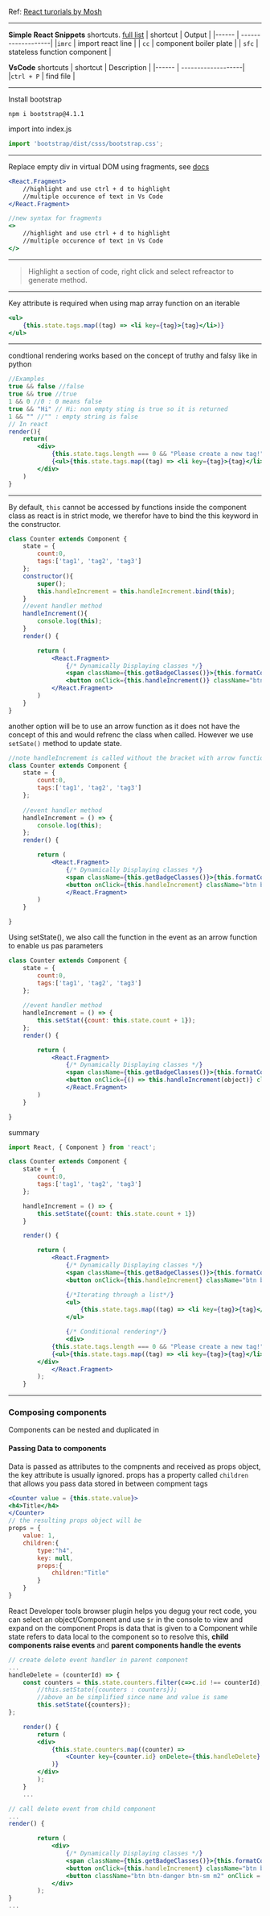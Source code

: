 
Ref: [React turorials by Mosh](https://www.youtube.com/watch?v=Ke90Tje7VS0&list=PLDG0xwctDO6iF7CT1nbxwY4RNBTVIoDT8&index=5)

---
**Simple React Snippets** shortcuts. [full list](https://marketplace.visualstudio.com/items?itemName=burkeholland.simple-react-snippets)
| shortcut | Output |
|------ | -------------------|
|`imrc` | import react line |
| `cc` | component boiler plate |
| `sfc` | stateless function component |

**VsCode** shortcuts
| shortcut | Description |
|------ | -------------------|
|`ctrl + P` | find file |

---

Install bootstrap
```
npm i bootstrap@4.1.1
```
import into index.js
```js
import 'bootstrap/dist/csss/bootstrap.css';
```
---
Replace empty div in virtual DOM using fragments, see [docs](https://reactjs.org/docs/fragments.html)
```jsx
<React.Fragment>
    //highlight and use ctrl + d to highlight 
    //multiple occurence of text in Vs Code
</React.Fragment>

//new syntax for fragments
<>
    //highlight and use ctrl + d to highlight 
    //multiple occurence of text in Vs Code
</>
```
---
> Highlight a section of code, right click and select refreactor to generate method.
---
Key attribute is required when using map array function on an iterable
```jsx
<ul>
    {this.state.tags.map((tag) => <li key={tag}>{tag}</li>)}
</ul>
```
---
condtional rendering works based on the concept of truthy and falsy like in python
```jsx
//Examples
true && false //false
true && true //true
1 && 0 //0 : 0 means false
true && "Hi" // Hi: non empty sting is true so it is returned
1 && "" //"" : empty string is false
// In react
render(){
    return(
        <div>
            {this.state.tags.length === 0 && "Please create a new tag!"}
            {<ul>{this.state.tags.map((tag) => <li key={tag}>{tag}</li>)}</ul>}
        </div>
    )
}
```
---
By default, `this` cannot be accessed by functions inside the component class as react is in strict mode, we therefor have to bind the this keyword in the constructor.
```jsx
class Counter extends Component {
    state = {
        count:0,
        tags:['tag1', 'tag2', 'tag3']
    };
    constructor(){
        super();
        this.handleIncrement = this.handleIncrement.bind(this);
    }
    //event handler method
    handleIncrement(){
        console.log(this);
    }
    render() { 

        return (         
            <React.Fragment>
                {/* Dynamically Displaying classes */}
                <span className={this.getBadgeClasses()}>{this.formatCount()}</span>
                <button onClick={this.handleIncrement()} className="btn btn-default btn-sm">Increment</button>
            </React.Fragment>
        )
    }
}
```
another option will be to use an arrow function as it does not have the concept of this and would refrenc the class when called.
However we use `setSate()` method to update state.
```jsx
//note handleIncrememt is called without the bracket with arrow functions
class Counter extends Component {
    state = {
        count:0,
        tags:['tag1', 'tag2', 'tag3']
    };
    
    //event handler method
    handleIncrement = () => {
        console.log(this);
    };
    render() { 

        return (         
            <React.Fragment>
                {/* Dynamically Displaying classes */}
                <span className={this.getBadgeClasses()}>{this.formatCount()}</span>
                <button onClick={this.handleIncrement} className="btn btn-default btn-sm">Increment</button>
                </React.Fragment>
        )
    }

}
```
Using setState(), we also call the function in the event as an arrow function to enable us pas parameters
```jsx
class Counter extends Component {
    state = {
        count:0,
        tags:['tag1', 'tag2', 'tag3']
    };
    
    //event handler method
    handleIncrement = () => {
        this.setStat({count: this.state.count + 1});
    };
    render() { 

        return (         
            <React.Fragment>
                {/* Dynamically Displaying classes */}
                <span className={this.getBadgeClasses()}>{this.formatCount()}</span>
                <button onClick={() => this.handleIncrement(object)} className="btn btn-default btn-sm">Increment</button>
                </React.Fragment>
        )
    }

}
```
summary
```jsx
import React, { Component } from 'react';

class Counter extends Component {
    state = {
        count:0,
        tags:['tag1', 'tag2', 'tag3']
    };

    handleIncrement = () => {
        this.setState({count: this.state.count + 1})
    }

    render() { 

        return (         
            <React.Fragment>
                {/* Dynamically Displaying classes */}
                <span className={this.getBadgeClasses()}>{this.formatCount()}</span>
                <button onClick={this.handleIncrement} className="btn btn-default btn-sm">Increment</button>

                {/*Iterating through a list*/}
                <ul>
                    {this.state.tags.map((tag) => <li key={tag}>{tag}</li>)}
                </ul>

                {/* Conditional rendering*/}
                <div>
            {this.state.tags.length === 0 && "Please create a new tag!"}
            {<ul>{this.state.tags.map((tag) => <li key={tag}>{tag}</li>)}</ul>}
        </div>
            </React.Fragment>        
        );
    }
```
---
### Composing components
Components can be nested and duplicated in 
#### Passing Data to components
Data is passed as attributes to the compnents and received as props object, the key attribute is usually ignored.
props has a property called `children` that allows you pass data stored in between compment tags
```jsx
<Counter value = {this.state.value}>
<h4>Title</h4>
</Counter>
// the resulting props object will be
props = {
    value: 1,
    children:{
        type:"h4",
        key: null,
        props:{
            children:"Title"
        }
    }
}
```
React Developer tools browser plugin helps you degug your rect code, you can select an object/Component and use `$r` in the console to view and expand on the component
Props is data that is given to a Component while state refers to data local to the component so to resolve this, **child components raise events** and **parent components handle the events**
```jsx
// create delete event handler in parent component
...
handleDelete = (counterId) => {
    const counters = this.state.counters.filter(c=>c.id !== counterId);
        //this.setState({counters : counters});
        //above an be simplified since name and value is same
        this.setState({counters});
};

    render() { 
        return ( 
        <div>
            {this.state.counters.map((counter) => 
                <Counter key={counter.id} onDelete={this.handleDelete} value = {counter.value} />                             
            )}
        </div> 
        );
    }
    ...

// call delete event from child component
...
render() { 

        return (         
            <div>
                {/* Dynamically Displaying classes */}
                <span className={this.getBadgeClasses()}>{this.formatCount()}</span>
                <button onClick={this.handleIncrement} className="btn btn-default btn-sm">Increment</button>
                <button className="btn btn-danger btn-sm m2" onClick = {() => this.props.onDelete(this.props.id)}>Delete</button>
            </div>        
        );
}
...

```

